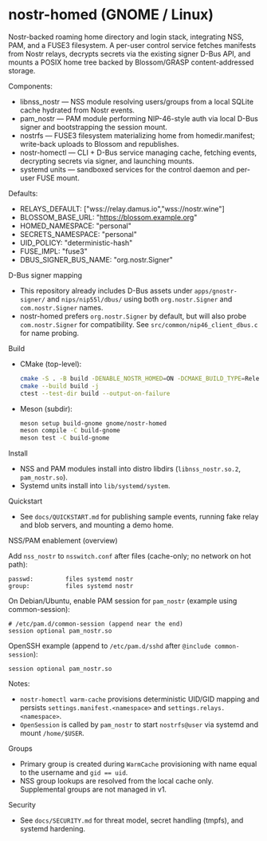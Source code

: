 # nostr-homed (GNOME / Linux)

Nostr-backed roaming home directory and login stack, integrating NSS, PAM, and a FUSE3 filesystem. A per-user control service fetches manifests from Nostr relays, decrypts secrets via the existing signer D-Bus API, and mounts a POSIX home tree backed by Blossom/GRASP content-addressed storage.

Components:
- libnss_nostr — NSS module resolving users/groups from a local SQLite cache hydrated from Nostr events.
- pam_nostr — PAM module performing NIP-46-style auth via local D-Bus signer and bootstrapping the session mount.
- nostrfs — FUSE3 filesystem materializing home from homedir.manifest; write-back uploads to Blossom and republishes.
- nostr-homectl — CLI + D-Bus service managing cache, fetching events, decrypting secrets via signer, and launching mounts.
- systemd units — sandboxed services for the control daemon and per-user FUSE mount.

Defaults:
- RELAYS_DEFAULT: ["wss://relay.damus.io","wss://nostr.wine"]
- BLOSSOM_BASE_URL: "https://blossom.example.org"
- HOMED_NAMESPACE: "personal"
- SECRETS_NAMESPACE: "personal"
- UID_POLICY: "deterministic-hash"
- FUSE_IMPL: "fuse3"
- DBUS_SIGNER_BUS_NAME: "org.nostr.Signer"

D-Bus signer mapping
- This repository already includes D-Bus assets under `apps/gnostr-signer/` and `nips/nip55l/dbus/` using both `org.nostr.Signer` and `com.nostr.Signer` names.
- nostr-homed prefers `org.nostr.Signer` by default, but will also probe `com.nostr.Signer` for compatibility. See `src/common/nip46_client_dbus.c` for name probing.

Build
- CMake (top-level):
  ```sh
  cmake -S . -B build -DENABLE_NOSTR_HOMED=ON -DCMAKE_BUILD_TYPE=Release
  cmake --build build -j
  ctest --test-dir build --output-on-failure
  ```
- Meson (subdir):
  ```sh
  meson setup build-gnome gnome/nostr-homed
  meson compile -C build-gnome
  meson test -C build-gnome
  ```

Install
- NSS and PAM modules install into distro libdirs (`libnss_nostr.so.2`, `pam_nostr.so`).
- Systemd units install into `lib/systemd/system`.

Quickstart
- See `docs/QUICKSTART.md` for publishing sample events, running fake relay and blob servers, and mounting a demo home.

NSS/PAM enablement (overview)

Add `nss_nostr` to `nsswitch.conf` after files (cache-only; no network on hot path):

```
passwd:         files systemd nostr
group:          files systemd nostr
```

On Debian/Ubuntu, enable PAM session for `pam_nostr` (example using common-session):

```
# /etc/pam.d/common-session (append near the end)
session optional pam_nostr.so
```

OpenSSH example (append to `/etc/pam.d/sshd` after `@include common-session`):

```
session optional pam_nostr.so
```

Notes:
- `nostr-homectl warm-cache` provisions deterministic UID/GID mapping and persists `settings.manifest.<namespace>` and `settings.relays.<namespace>`.
- `OpenSession` is called by `pam_nostr` to start `nostrfs@user` via systemd and mount `/home/$USER`.

Groups

- Primary group is created during `WarmCache` provisioning with name equal to the username and `gid == uid`.
- NSS group lookups are resolved from the local cache only. Supplemental groups are not managed in v1.

Security
- See `docs/SECURITY.md` for threat model, secret handling (tmpfs), and systemd hardening.
